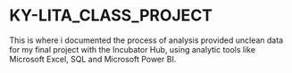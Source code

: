 # KY-LITA_CLASS_PROJECT
This is where i documented the process of analysis provided unclean data for my final project with the Incubator Hub, using analytic tools like Microsoft Excel, SQL and Microsoft Power BI.  
